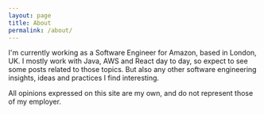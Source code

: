 ```yaml
---
layout: page
title: About
permalink: /about/
---
```


I'm currently working as a Software Engineer for Amazon, based in London, UK. I mostly work with Java, AWS and React day to day, so expect to see some posts related to those topics. But also any other software engineering insights, ideas and practices I find interesting.

All opinions expressed on this site are my own, and do not represent those of my employer.
